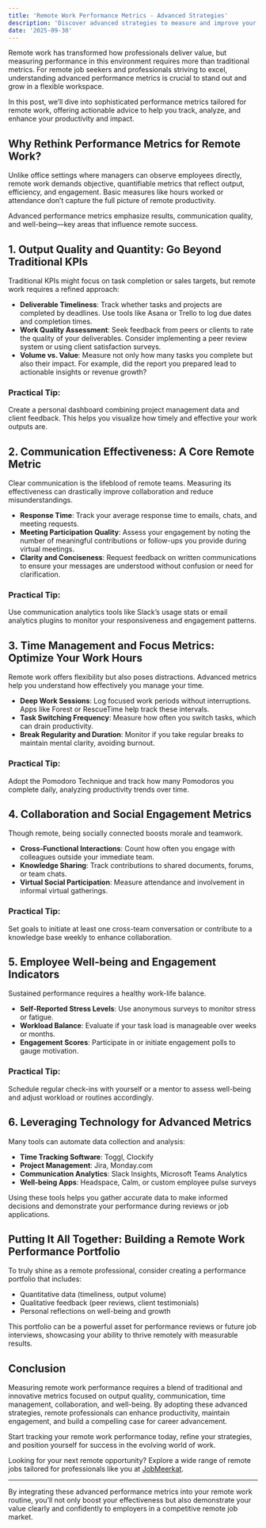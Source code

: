 ```yaml
---
title: 'Remote Work Performance Metrics - Advanced Strategies'
description: 'Discover advanced strategies to measure and improve your performance as a remote professional with actionable metrics and practical tips.'
date: '2025-09-30'
---
```


Remote work has transformed how professionals deliver value, but measuring performance in this environment requires more than traditional metrics. For remote job seekers and professionals striving to excel, understanding advanced performance metrics is crucial to stand out and grow in a flexible workspace.

In this post, we’ll dive into sophisticated performance metrics tailored for remote work, offering actionable advice to help you track, analyze, and enhance your productivity and impact.

## Why Rethink Performance Metrics for Remote Work?

Unlike office settings where managers can observe employees directly, remote work demands objective, quantifiable metrics that reflect output, efficiency, and engagement. Basic measures like hours worked or attendance don’t capture the full picture of remote productivity.

Advanced performance metrics emphasize results, communication quality, and well-being—key areas that influence remote success.

## 1. Output Quality and Quantity: Go Beyond Traditional KPIs

Traditional KPIs might focus on task completion or sales targets, but remote work requires a refined approach:

- **Deliverable Timeliness**: Track whether tasks and projects are completed by deadlines. Use tools like Asana or Trello to log due dates and completion times.
- **Work Quality Assessment**: Seek feedback from peers or clients to rate the quality of your deliverables. Consider implementing a peer review system or using client satisfaction surveys.
- **Volume vs. Value**: Measure not only how many tasks you complete but also their impact. For example, did the report you prepared lead to actionable insights or revenue growth?

### Practical Tip:
Create a personal dashboard combining project management data and client feedback. This helps you visualize how timely and effective your work outputs are.

## 2. Communication Effectiveness: A Core Remote Metric

Clear communication is the lifeblood of remote teams. Measuring its effectiveness can drastically improve collaboration and reduce misunderstandings.

- **Response Time**: Track your average response time to emails, chats, and meeting requests.
- **Meeting Participation Quality**: Assess your engagement by noting the number of meaningful contributions or follow-ups you provide during virtual meetings.
- **Clarity and Conciseness**: Request feedback on written communications to ensure your messages are understood without confusion or need for clarification.

### Practical Tip:
Use communication analytics tools like Slack’s usage stats or email analytics plugins to monitor your responsiveness and engagement patterns.

## 3. Time Management and Focus Metrics: Optimize Your Work Hours

Remote work offers flexibility but also poses distractions. Advanced metrics help you understand how effectively you manage your time.

- **Deep Work Sessions**: Log focused work periods without interruptions. Apps like Forest or RescueTime help track these intervals.
- **Task Switching Frequency**: Measure how often you switch tasks, which can drain productivity.
- **Break Regularity and Duration**: Monitor if you take regular breaks to maintain mental clarity, avoiding burnout.

### Practical Tip:
Adopt the Pomodoro Technique and track how many Pomodoros you complete daily, analyzing productivity trends over time.

## 4. Collaboration and Social Engagement Metrics

Though remote, being socially connected boosts morale and teamwork.

- **Cross-Functional Interactions**: Count how often you engage with colleagues outside your immediate team.
- **Knowledge Sharing**: Track contributions to shared documents, forums, or team chats.
- **Virtual Social Participation**: Measure attendance and involvement in informal virtual gatherings.

### Practical Tip:
Set goals to initiate at least one cross-team conversation or contribute to a knowledge base weekly to enhance collaboration.

## 5. Employee Well-being and Engagement Indicators

Sustained performance requires a healthy work-life balance.

- **Self-Reported Stress Levels**: Use anonymous surveys to monitor stress or fatigue.
- **Workload Balance**: Evaluate if your task load is manageable over weeks or months.
- **Engagement Scores**: Participate in or initiate engagement polls to gauge motivation.

### Practical Tip:
Schedule regular check-ins with yourself or a mentor to assess well-being and adjust workload or routines accordingly.

## 6. Leveraging Technology for Advanced Metrics

Many tools can automate data collection and analysis:

- **Time Tracking Software**: Toggl, Clockify
- **Project Management**: Jira, Monday.com
- **Communication Analytics**: Slack Insights, Microsoft Teams Analytics
- **Well-being Apps**: Headspace, Calm, or custom employee pulse surveys

Using these tools helps you gather accurate data to make informed decisions and demonstrate your performance during reviews or job applications.

## Putting It All Together: Building a Remote Work Performance Portfolio

To truly shine as a remote professional, consider creating a performance portfolio that includes:

- Quantitative data (timeliness, output volume)
- Qualitative feedback (peer reviews, client testimonials)
- Personal reflections on well-being and growth

This portfolio can be a powerful asset for performance reviews or future job interviews, showcasing your ability to thrive remotely with measurable results.

## Conclusion

Measuring remote work performance requires a blend of traditional and innovative metrics focused on output quality, communication, time management, collaboration, and well-being. By adopting these advanced strategies, remote professionals can enhance productivity, maintain engagement, and build a compelling case for career advancement.

Start tracking your remote work performance today, refine your strategies, and position yourself for success in the evolving world of work.

Looking for your next remote opportunity? Explore a wide range of remote jobs tailored for professionals like you at [JobMeerkat](https://jobmeerkat.com).

---

By integrating these advanced performance metrics into your remote work routine, you’ll not only boost your effectiveness but also demonstrate your value clearly and confidently to employers in a competitive remote job market.